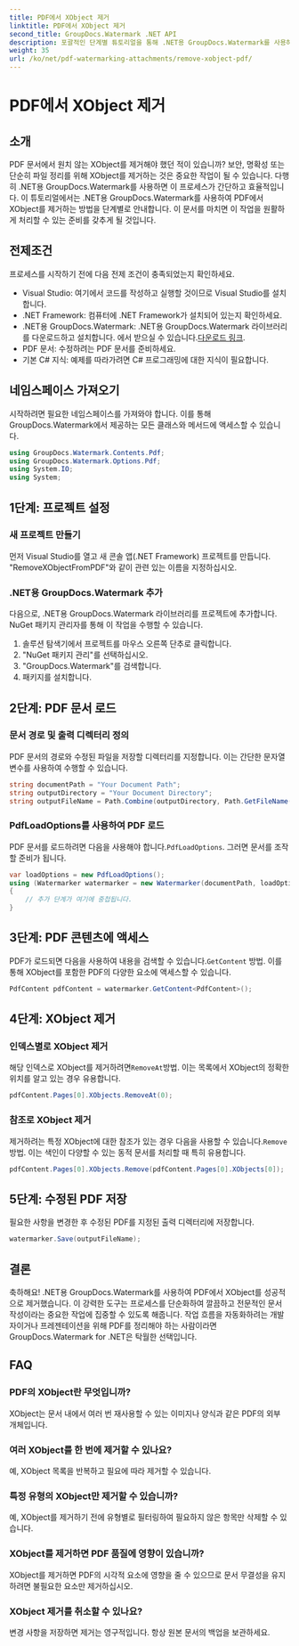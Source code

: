 ```yaml
---
title: PDF에서 XObject 제거
linktitle: PDF에서 XObject 제거
second_title: GroupDocs.Watermark .NET API
description: 포괄적인 단계별 튜토리얼을 통해 .NET용 GroupDocs.Watermark를 사용하여 PDF에서 XObject를 쉽게 제거하는 방법을 알아보세요.
weight: 35
url: /ko/net/pdf-watermarking-attachments/remove-xobject-pdf/
---
```


# PDF에서 XObject 제거

## 소개
PDF 문서에서 원치 않는 XObject를 제거해야 했던 적이 있습니까? 보안, 명확성 또는 단순히 파일 정리를 위해 XObject를 제거하는 것은 중요한 작업이 될 수 있습니다. 다행히 .NET용 GroupDocs.Watermark를 사용하면 이 프로세스가 간단하고 효율적입니다. 이 튜토리얼에서는 .NET용 GroupDocs.Watermark를 사용하여 PDF에서 XObject를 제거하는 방법을 단계별로 안내합니다. 이 문서를 마치면 이 작업을 원활하게 처리할 수 있는 준비를 갖추게 될 것입니다.
## 전제조건
프로세스를 시작하기 전에 다음 전제 조건이 충족되었는지 확인하세요.
- Visual Studio: 여기에서 코드를 작성하고 실행할 것이므로 Visual Studio를 설치합니다.
- .NET Framework: 컴퓨터에 .NET Framework가 설치되어 있는지 확인하세요.
-  .NET용 GroupDocs.Watermark: .NET용 GroupDocs.Watermark 라이브러리를 다운로드하고 설치합니다. 에서 받으실 수 있습니다.[다운로드 링크](https://releases.groupdocs.com/Watermark/net/).
- PDF 문서: 수정하려는 PDF 문서를 준비하세요.
- 기본 C# 지식: 예제를 따라가려면 C# 프로그래밍에 대한 지식이 필요합니다.
## 네임스페이스 가져오기
시작하려면 필요한 네임스페이스를 가져와야 합니다. 이를 통해 GroupDocs.Watermark에서 제공하는 모든 클래스와 메서드에 액세스할 수 있습니다.
```csharp
using GroupDocs.Watermark.Contents.Pdf;
using GroupDocs.Watermark.Options.Pdf;
using System.IO;
using System;
```
## 1단계: 프로젝트 설정
### 새 프로젝트 만들기
먼저 Visual Studio를 열고 새 콘솔 앱(.NET Framework) 프로젝트를 만듭니다. "RemoveXObjectFromPDF"와 같이 관련 있는 이름을 지정하십시오.
### .NET용 GroupDocs.Watermark 추가
다음으로, .NET용 GroupDocs.Watermark 라이브러리를 프로젝트에 추가합니다. NuGet 패키지 관리자를 통해 이 작업을 수행할 수 있습니다.
1. 솔루션 탐색기에서 프로젝트를 마우스 오른쪽 단추로 클릭합니다.
2. "NuGet 패키지 관리"를 선택하십시오.
3. "GroupDocs.Watermark"를 검색합니다.
4. 패키지를 설치합니다.
## 2단계: PDF 문서 로드
### 문서 경로 및 출력 디렉터리 정의
PDF 문서의 경로와 수정된 파일을 저장할 디렉터리를 지정합니다. 이는 간단한 문자열 변수를 사용하여 수행할 수 있습니다.
```csharp
string documentPath = "Your Document Path";
string outputDirectory = "Your Document Directory";
string outputFileName = Path.Combine(outputDirectory, Path.GetFileName(documentPath));
```
### PdfLoadOptions를 사용하여 PDF 로드
 PDF 문서를 로드하려면 다음을 사용해야 합니다.`PdfLoadOptions`. 그러면 문서를 조작할 준비가 됩니다.
```csharp
var loadOptions = new PdfLoadOptions();
using (Watermarker watermarker = new Watermarker(documentPath, loadOptions))
{
    // 추가 단계가 여기에 중첩됩니다.
}
```
## 3단계: PDF 콘텐츠에 액세스
 PDF가 로드되면 다음을 사용하여 내용을 검색할 수 있습니다.`GetContent` 방법. 이를 통해 XObject를 포함한 PDF의 다양한 요소에 액세스할 수 있습니다.
```csharp
PdfContent pdfContent = watermarker.GetContent<PdfContent>();
```
## 4단계: XObject 제거
### 인덱스별로 XObject 제거
 해당 인덱스로 XObject를 제거하려면`RemoveAt`방법. 이는 목록에서 XObject의 정확한 위치를 알고 있는 경우 유용합니다.
```csharp
pdfContent.Pages[0].XObjects.RemoveAt(0);
```
### 참조로 XObject 제거
 제거하려는 특정 XObject에 대한 참조가 있는 경우 다음을 사용할 수 있습니다.`Remove` 방법. 이는 색인이 다양할 수 있는 동적 문서를 처리할 때 특히 유용합니다.
```csharp
pdfContent.Pages[0].XObjects.Remove(pdfContent.Pages[0].XObjects[0]);
```
## 5단계: 수정된 PDF 저장
필요한 사항을 변경한 후 수정된 PDF를 지정된 출력 디렉터리에 저장합니다.
```csharp
watermarker.Save(outputFileName);
```
## 결론
축하해요! .NET용 GroupDocs.Watermark를 사용하여 PDF에서 XObject를 성공적으로 제거했습니다. 이 강력한 도구는 프로세스를 단순화하여 깔끔하고 전문적인 문서 작성이라는 중요한 작업에 집중할 수 있도록 해줍니다. 작업 흐름을 자동화하려는 개발자이거나 프레젠테이션을 위해 PDF를 정리해야 하는 사람이라면 GroupDocs.Watermark for .NET은 탁월한 선택입니다.
## FAQ
### PDF의 XObject란 무엇입니까?
XObject는 문서 내에서 여러 번 재사용할 수 있는 이미지나 양식과 같은 PDF의 외부 개체입니다.
### 여러 XObject를 한 번에 제거할 수 있나요?
예, XObject 목록을 반복하고 필요에 따라 제거할 수 있습니다.
### 특정 유형의 XObject만 제거할 수 있습니까?
예, XObject를 제거하기 전에 유형별로 필터링하여 필요하지 않은 항목만 삭제할 수 있습니다.
### XObject를 제거하면 PDF 품질에 영향이 있습니까?
XObject를 제거하면 PDF의 시각적 요소에 영향을 줄 수 있으므로 문서 무결성을 유지하려면 불필요한 요소만 제거하십시오.
### XObject 제거를 취소할 수 있나요?
변경 사항을 저장하면 제거는 영구적입니다. 항상 원본 문서의 백업을 보관하세요.
